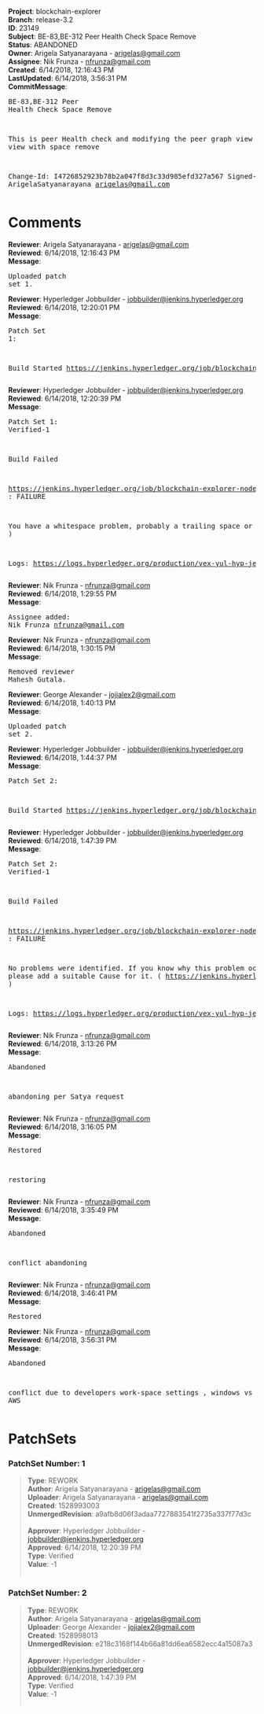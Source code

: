 <strong>Project</strong>: blockchain-explorer<br><strong>Branch</strong>: release-3.2<br><strong>ID</strong>: 23149<br><strong>Subject</strong>: BE-83,BE-312 Peer Health Check Space Remove<br><strong>Status</strong>: ABANDONED<br><strong>Owner</strong>: Arigela Satyanarayana - arigelas@gmail.com<br><strong>Assignee</strong>: Nik Frunza - nfrunza@gmail.com<br><strong>Created</strong>: 6/14/2018, 12:16:43 PM<br><strong>LastUpdated</strong>: 6/14/2018, 3:56:31 PM<br><strong>CommitMessage</strong>:<br><pre>BE-83,BE-312 Peer Health Check Space Remove

This is peer Health check and modifying the peer graph view into list view with space remove

Change-Id: I4726852923b78b2a047f8d3c33d985efd327a567
Signed-off-by: ArigelaSatyanarayana <arigelas@gmail.com>
</pre><h1>Comments</h1><strong>Reviewer</strong>: Arigela Satyanarayana - arigelas@gmail.com<br><strong>Reviewed</strong>: 6/14/2018, 12:16:43 PM<br><strong>Message</strong>: <pre>Uploaded patch set 1.</pre><strong>Reviewer</strong>: Hyperledger Jobbuilder - jobbuilder@jenkins.hyperledger.org<br><strong>Reviewed</strong>: 6/14/2018, 12:20:01 PM<br><strong>Message</strong>: <pre>Patch Set 1:

Build Started https://jenkins.hyperledger.org/job/blockchain-explorer-node6-verify-x86_64/182/</pre><strong>Reviewer</strong>: Hyperledger Jobbuilder - jobbuilder@jenkins.hyperledger.org<br><strong>Reviewed</strong>: 6/14/2018, 12:20:39 PM<br><strong>Message</strong>: <pre>Patch Set 1: Verified-1

Build Failed 

https://jenkins.hyperledger.org/job/blockchain-explorer-node6-verify-x86_64/182/ : FAILURE

You have a whitespace problem, probably a trailing space or two. ( https://jenkins.hyperledger.org/job/blockchain-explorer-node6-verify-x86_64/182/ )

Logs: https://logs.hyperledger.org/production/vex-yul-hyp-jenkins-3/blockchain-explorer-node6-verify-x86_64/182</pre><strong>Reviewer</strong>: Nik Frunza - nfrunza@gmail.com<br><strong>Reviewed</strong>: 6/14/2018, 1:29:55 PM<br><strong>Message</strong>: <pre>Assignee added: Nik Frunza <nfrunza@gmail.com></pre><strong>Reviewer</strong>: Nik Frunza - nfrunza@gmail.com<br><strong>Reviewed</strong>: 6/14/2018, 1:30:15 PM<br><strong>Message</strong>: <pre>Removed reviewer Mahesh Gutala.</pre><strong>Reviewer</strong>: George Alexander - jojialex2@gmail.com<br><strong>Reviewed</strong>: 6/14/2018, 1:40:13 PM<br><strong>Message</strong>: <pre>Uploaded patch set 2.</pre><strong>Reviewer</strong>: Hyperledger Jobbuilder - jobbuilder@jenkins.hyperledger.org<br><strong>Reviewed</strong>: 6/14/2018, 1:44:37 PM<br><strong>Message</strong>: <pre>Patch Set 2:

Build Started https://jenkins.hyperledger.org/job/blockchain-explorer-node6-verify-x86_64/183/</pre><strong>Reviewer</strong>: Hyperledger Jobbuilder - jobbuilder@jenkins.hyperledger.org<br><strong>Reviewed</strong>: 6/14/2018, 1:47:39 PM<br><strong>Message</strong>: <pre>Patch Set 2: Verified-1

Build Failed 

https://jenkins.hyperledger.org/job/blockchain-explorer-node6-verify-x86_64/183/ : FAILURE

No problems were identified. If you know why this problem occurred, please add a suitable Cause for it. ( https://jenkins.hyperledger.org/job/blockchain-explorer-node6-verify-x86_64/183/ )

Logs: https://logs.hyperledger.org/production/vex-yul-hyp-jenkins-3/blockchain-explorer-node6-verify-x86_64/183</pre><strong>Reviewer</strong>: Nik Frunza - nfrunza@gmail.com<br><strong>Reviewed</strong>: 6/14/2018, 3:13:26 PM<br><strong>Message</strong>: <pre>Abandoned

abandoning per Satya request</pre><strong>Reviewer</strong>: Nik Frunza - nfrunza@gmail.com<br><strong>Reviewed</strong>: 6/14/2018, 3:16:05 PM<br><strong>Message</strong>: <pre>Restored

restoring</pre><strong>Reviewer</strong>: Nik Frunza - nfrunza@gmail.com<br><strong>Reviewed</strong>: 6/14/2018, 3:35:49 PM<br><strong>Message</strong>: <pre>Abandoned

conflict abandoning</pre><strong>Reviewer</strong>: Nik Frunza - nfrunza@gmail.com<br><strong>Reviewed</strong>: 6/14/2018, 3:46:41 PM<br><strong>Message</strong>: <pre>Restored</pre><strong>Reviewer</strong>: Nik Frunza - nfrunza@gmail.com<br><strong>Reviewed</strong>: 6/14/2018, 3:56:31 PM<br><strong>Message</strong>: <pre>Abandoned

conflict due to developers work-space settings , windows vs AWS</pre><h1>PatchSets</h1><h3>PatchSet Number: 1</h3><blockquote><strong>Type</strong>: REWORK<br><strong>Author</strong>: Arigela Satyanarayana - arigelas@gmail.com<br><strong>Uploader</strong>: Arigela Satyanarayana - arigelas@gmail.com<br><strong>Created</strong>: 1528993003<br><strong>UnmergedRevision</strong>: a9afb8d06f3adaa7727883541f2735a337f77d3c<br><br><strong>Approver</strong>: Hyperledger Jobbuilder - jobbuilder@jenkins.hyperledger.org<br><strong>Approved</strong>: 6/14/2018, 12:20:39 PM<br><strong>Type</strong>: Verified<br><strong>Value</strong>: -1<br><br></blockquote><h3>PatchSet Number: 2</h3><blockquote><strong>Type</strong>: REWORK<br><strong>Author</strong>: Arigela Satyanarayana - arigelas@gmail.com<br><strong>Uploader</strong>: George Alexander - jojialex2@gmail.com<br><strong>Created</strong>: 1528998013<br><strong>UnmergedRevision</strong>: e218c3168f144b66a81dd6ea6582ecc4a15087a3<br><br><strong>Approver</strong>: Hyperledger Jobbuilder - jobbuilder@jenkins.hyperledger.org<br><strong>Approved</strong>: 6/14/2018, 1:47:39 PM<br><strong>Type</strong>: Verified<br><strong>Value</strong>: -1<br><br></blockquote>